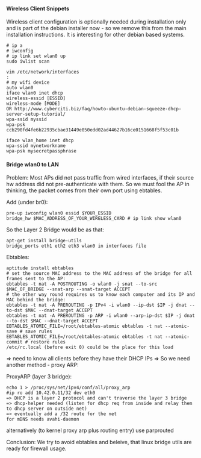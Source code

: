 #### Wireless Client Snippets

Wireless client configuration is optionally needed during installation only and is part of the debian installer now - so we remove this from the main installation instructions. It is interesting for other debian based systems.

```
# ip a
# iwconfig
# ip link set wlan0 up
sudo iwlist scan

vim /etc/network/interfaces
:
# my wifi device
auto wlan0
iface wlan0 inet dhcp
wireless-essid [ESSID]
wireless-mode [MODE]
OR http://www.cyberciti.biz/faq/howto-ubuntu-debian-squeeze-dhcp-server-setup-tutorial/
wpa-ssid myssid
wpa-psk ccb290fd4fe6b22935cbae31449e050edd02ad44627b16ce0151668f5f53c01b

iface wlan_home inet dhcp
wpa-ssid mynetworkname
wpa-psk mysecretpassphrase
```


#### Bridge wlan0 to LAN

Problem:
Most APs did not pass traffic from wired interfaces, if their source hw address did not pre-authenticate with them.
So we must fool the AP in thinking, the packet comes from their own port using ebtables.

Add (under br0):
```
pre-up iwconfig wlan0 essid $YOUR_ESSID
bridge_hw $MAC_ADDRESS_OF_YOUR_WIRELESS_CARD # ip link show wlan0
```


So the Layer 2 Bridge would be as that:
```
apt-get install bridge-utils
bridge_ports eth1 eth2 eth3 wlan0 in interfaces file
```

Ebtables:
```
aptitude install ebtables
# set the source MAC address to the MAC address of the bridge for all frames sent to the AP:
ebtables -t nat -A POSTROUTING -o wlan0 -j snat --to-src $MAC_OF_BRIDGE --snat-arp --snat-target ACCEPT
# the other way round requires us to know each computer and its IP and MAC behind the bridge:
ebtables -t nat -A PREROUTING -p IPv4 -i wlan0 --ip-dst $IP -j dnat --to-dst $MAC --dnat-target ACCEPT
ebtables -t nat -A PREROUTING -p ARP -i wlan0 --arp-ip-dst $IP -j dnat --to-dst $MAC --dnat-target ACCEPT
EBTABLES_ATOMIC_FILE=/root/ebtables-atomic ebtables -t nat --atomic-save # save rules
EBTABLES_ATOMIC_FILE=/root/ebtables-atomic ebtables -t nat --atomic-commit # restore rules
/etc/rc.local (before exit 0) could be the place for this load
```

=> need to know all clients before they have their DHCP IPs
=> So we need another method - proxy ARP:

ProxyARP (layer 3 bridge):
```
echo 1 > /proc/sys/net/ipv4/conf/all/proxy_arp
#ip ro add 10.42.0.11/32 dev eth0
=> DHCP is a layer 2 protocol and can't traverse the layer 3 bridge
=> dhcp-helper needed (listen for dhcp req from inside and relay them to dhcp server on outside net)
=> eventually add a /32 route for the net
for mDNS needs avahi-daemon
```

alternatively (to kernel proxy arp plus routing entry) use parprouted

Conclusion:
We try to avoid ebtables and beleive, that linux bridge utils are ready for firewall usage.
